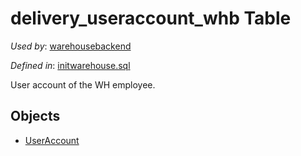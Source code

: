 # delivery_useraccount_whb Table 

*Used by*: [warehousebackend](../../backend/warehousebackend.md) 

*Defined in*: [initwarehouse.sql](../../dbinit/initwarehouse.sql)

User account of the WH employee.

## Objects

- [UserAccount](https://github.com/alexeysp11/workflow-lib/blob/main/docs/Models/Business/InformationSystem/UserAccount.md)
